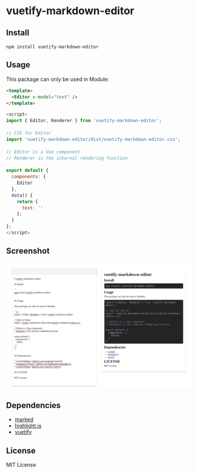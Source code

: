 # vuetify-markdown-editor

## Install 

```
npm install vuetify-markdown-editor
```

## Usage

This package can only be used in Module:

```html
<template>
  <Editor v-model="text" />
</template>
```

```js
<script>
import { Editor, Renderer } from 'vuetify-markdown-editor';

// CSS for Editor
import 'vuetify-markdown-editor/dist/vuetify-markdown-editor.css';

// Editor is a Vue component
// Renderer is the internal rendering function

export default {
  components: {
    Editor
  },
  data() {
    return {
      text: ''
    };
  }
};
</script>
```

## Screenshot

![Screenshot](Screenshot.png)

## Dependencies

* [marked](https://github.com/markedjs/marked)
* [highlight.js](https://github.com/highlightjs/highlight.js)
* [vuetify](https://github.com/vuetifyjs/vuetify)

## License

MIT License

